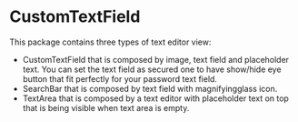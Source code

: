 # CustomTextField

This package contains three types of text editor view:
- CustomTextField that is composed by image, text field and placeholder text. You can set the text field as secured one to have show/hide eye button that fit perfectly for your password text field.
- SearchBar that is composed by text field with magnifyingglass icon.
- TextArea that is composed by a text editor with placeholder text on top that is being visible when text area is empty.

